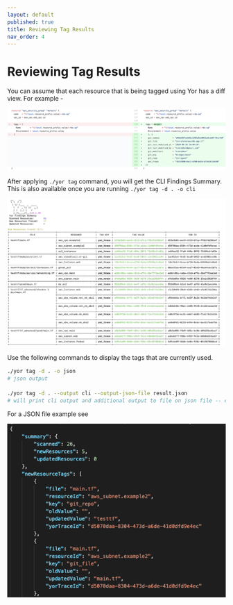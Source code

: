 ```yaml
---
layout: default
published: true
title: Reviewing Tag Results
nav_order: 4
---
```


# Reviewing Tag Results
You can assume that each resource that is being tagged using Yor has a diff view. For example -  

![Diff View](../yor_diff_view.png)

After applying `./yor tag` command, you will get the CLI Findings Summary. This is also available once you are running 
`./yor tag -d . -o cli` 

![Yor Summary](../yor_summary.png)

Use the following commands to display the tags that are currently used.
```sh
./yor tag -d . -o json
# json output

./yor tag -d . --output cli --output-json-file result.json
# will print cli output and additional output to file on json file -- enables programatic analysis alongside printing human readable result
```

For a JSON file example see 

![YOR JSON Results](../yor_json_results.png)




